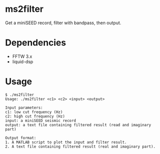 # ms2filter
Get a miniSEED record, filter with bandpass, then output.

# Dependencies
- FFTW 3.x
- liquid-dsp

# Usage
```
$ ./ms2filter 
Usage: ./ms2filter <c1> <c2> <input> <output>

Input parameters:
c1: low cut frequency (Hz)
c2: high cut frequency (Hz)
input: a miniSEED seismic record
output: a text file containing filtered result (read and imaginary part)

Output format: 
1. A MATLAB script to plot the input and filter result.
2. A text file containing filtered result (real and imaginary part).
```
